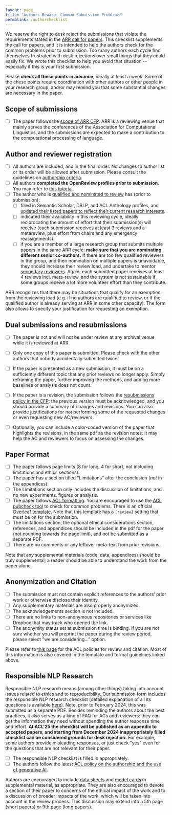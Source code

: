 ```yaml
---
layout: page
title: "Authors Beware: Common Submission Problems"
permalink: /authorchecklist
---
```


We reserve the right to desk reject the submissions that violate the requirements stated in the [ARR call for papers](cfp). This checklist supplements the call for papers, and it is intended to help the authors check for the common problems prior to submission. Too many authors each cycle find themselves frustrated with desk rejections over small things that they could easily fix. We wrote this checklist to help you avoid that situation -- especially if this is your first submission.

Please **check all these points in advance**, ideally at least a week. Some of the chese points require coordination with other authors or other people in your research group, and/or may remind you that some substantial changes are necessary in the paper.

## Scope of submissions

- [ ] The paper follows the [scope of ARR CFP](https://aclrollingreview.org/cfp#scope-of-submissions). ARR is a reviewing venue that mainly serves the conferences of the Association for Computational Linguistics, and the submissions are expected to make a contribution to the computational processing of language. 

## Author and reviewer registration

- [ ] All authors are included, and in the final order. No changes to author list or its order will be allowed after submission. Please consult the guidelines on [authorship criteria](https://www.aclweb.org/adminwiki/index.php/ACL_Policy_on_Publication_Ethics#Authorship).
- [ ] All authors **completed the OpenReview profiles prior to submission**. You may refer to [this tutorial](https://docs.google.com/presentation/d/1kJeoAfwbnFapUN0ySLSoOm11-2odz48DGS1DEzNs03k/edit?usp=sharing).
- [ ] The author who is [qualified and nominated to review](https://aclrollingreview.org/reviewing-workload-requirement/) has (prior to submission):
    - [ ] filled in Semantic Scholar, DBLP, and ACL Anthology profiles, and [updated their listed papers to reflect their current research interests](https://aclrollingreview.org/reviewerguidelines#how-to-get-assigned-to-papers-that-match-your-interests-well).
    - [ ] indicated their availability in this reviewing cycle, ideally reciprocating the amount of effort that their submission(s) will receive (each submission receives at least 3 reviews and a metareview, plus effort from chairs and any emergency reassignments). 
    - [ ] if you are a member of a large research group that submits multiple papers in the same ARR cycle: **make sure that you are nominating different senior co-authors.** If there are too few qualified reviewers in the group, and their nomination on multiple papers is unavoidable, they should  increase their review load, and undertake to mentor [secondary reviewers](https://aclrollingreview.org/reviewerguidelines#q-can-i-use-a-secondary-reviewer). Again, each submitted paper receives at least 4 reviews incl. meta-review, and the system is not sustainable if some groups receive a lot more volunteer effort than they contribute.

ARR recognizes that there may be situations that qualify for an exemption from the reviewing load (e.g. if no authors are qualified to review, or if the qualified author is already serving at ARR in some other capacity). The form also allows to specify your justification for requesting an exemption.

## Dual submissions and resubmissions

- [ ] The paper is not and will not be under review at any archival venue while it is reviewed at ARR. 
- [ ] Only one copy of this paper is submitted. Please check with the other authors that nobody accidentally submitted twice.
- [ ] If the paper is presented as a new submission, it must be on a sufficiently different topic that any prior reviews no longer apply. Simply reframing the paper, further improving the methods, and adding more baselines or analysis does not count.
- [ ] If the paper is a revision, the submission follows the [resubmissions policy in the CFP](cfp/#resubmission-policy): the previous version must be acknowledged, and you should provide a summary of changes and revisions. You can also provide justifications for not performing some of the requested changes or even requesting new AC/reviewers.
- [ ] Optionally, you can include a color-coded version of the paper that highlights the revisions, in the same pdf as the revision notes. It may help the AC and reviewers to focus on assessing the changes.


## Paper Format

- [ ] The paper follows page limits (8 for long, 4 for short, not including limitations and ethics sections).
- [ ] The paper has a section titled "Limitations" after the conclusion (*not* in the appendices).
- [ ] The Limitations section only includes the discussion of limitations, and no new experiments, figures or analysis.
- [ ] The paper follows [ACL formatting](https://acl-org.github.io/ACLPUB/formatting.html). You are encouraged to use the [ACL pubcheck tool](https://github.com/acl-org/aclpubcheck) to check for common problems. There is an official [Overleaf template](https://www.overleaf.com/latex/templates/association-for-computational-linguistics-acl-conference/jvxskxpnznfj). Note that this template has a `[review]` setting that must be on for the submission.
- [ ] The limitations section, the optional ethical considerations section, references, and appendices should be included in the pdf for the paper (not counting towards the page limit), and not be submitted as a separate PDF.
- [ ] There are no comments or any leftover meta-text from prior revisions.

Note that any supplemental materials (code, data, appendices) should be truly supplemental; a reader should be able to understand the work from the paper alone.

## Anonymization and Citation

- [ ] The submission must not contain explicit references to the authors’ prior work or otherwise disclose their identity.
- [ ] Any supplementary materials are also properly anonymized.
- [ ] The acknowledgements section is not included.
- [ ] There are no links to non-anonymous repositories or services like Dropbox that may track who opened the link.
- [ ] The anonymity status set at submission time is binding. If you are not sure whether you will preprint the paper during the review period, please select "we are considering…" option.

Please refer to [this page](https://www.aclweb.org/adminwiki/index.php?title=ACL_Policies_for_Review_and_Citation) for the ACL policies for review and citation. Most of this information is also covered in the template and format guidelines linked above.

## Responsible NLP Research

Responsible NLP research means (among other things) taking into account issues related to ethics and to reproducibility. Our submission form includes the responsible NLP research checklist (detailed explanation of all its questions is available [here](/responsibleNLPresearch)). Note, prior to February 2024, this was submitted as a separate PDF. Besides reminding the authors about the best practices, it also serves as a kind of FAQ for ACs and reviewers: they can get the information they need without spending the author response time and effort. **At ACL'25 the checklist will be published as an appendix to accepted papers, and starting from December 2024 inappropriately filled checklist can be considered grounds for desk rejection.** For example, some authors provide misleading responses, or just check "yes" even for the questions that are not relevant for their paper.

- [ ] The responsible NLP checklist is filled in appropriately.
- [ ] The authors follow the latest [ACL policy on the authorship and the use of generative AI](https://www.aclweb.org/adminwiki/index.php/ACL_Policy_on_Publication_Ethics#Guidelines_for_Generative_Assistance_in_Authorship).

Authors are encouraged to include [data sheets](https://www.microsoft.com/en-us/research/uploads/prod/2019/01/1803.09010.pdf) and [model cards](https://dl.acm.org/doi/abs/10.1145/3287560.3287596) in supplemental material, as appropriate. They are also encouraged to devote a section of their paper to concerns of the ethical impact of the work and to a discussion of broader impacts of the work, which will be taken into account in the review process. This discussion may extend into a 5th page (short papers) or 9th page (long papers).  
